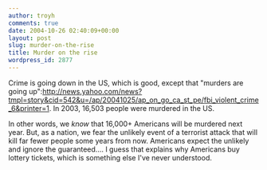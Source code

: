 ```yaml
---
author: troyh
comments: true
date: 2004-10-26 02:40:09+00:00
layout: post
slug: murder-on-the-rise
title: Murder on the rise
wordpress_id: 2877
---
```


Crime is going down in the US, which is good, except that "murders are going up":http://news.yahoo.com/news?tmpl=story&cid=542&u=/ap/20041025/ap_on_go_ca_st_pe/fbi_violent_crime_6&printer=1. In 2003, 16,503 people were murdered in the US.

In other words, we _know_ that  16,000+ Americans will be murdered next year. But, as a nation, we fear the unlikely event of a terrorist attack that will kill far fewer people some years from now. Americans expect the unlikely and ignore the guaranteed.... I guess that explains why Americans buy lottery tickets, which is something else I've never understood.

